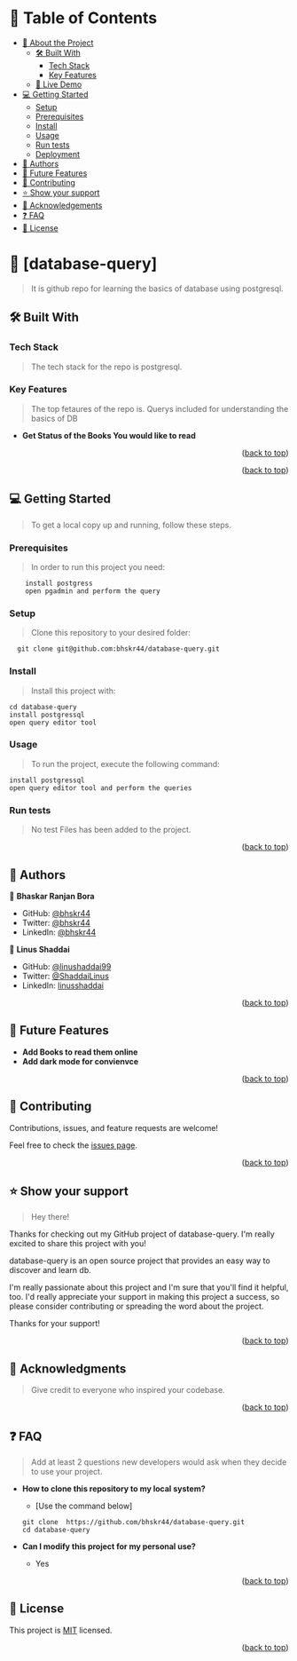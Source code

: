 <a name="readme-top"></a>

<!-- TABLE OF CONTENTS -->

# 📗 Table of Contents

- [📖 About the Project](#about-project)
  - [🛠 Built With](#built-with)
    - [Tech Stack](#tech-stack)
    - [Key Features](#key-features)
  - [🚀 Live Demo](#live-demo)
- [💻 Getting Started](#getting-started)
  - [Setup](#setup)
  - [Prerequisites](#prerequisites)
  - [Install](#install)
  - [Usage](#usage)
  - [Run tests](#run-tests)
  - [Deployment](#triangular_flag_on_post-deployment)
- [👥 Authors](#authors)
- [🔭 Future Features](#future-features)
- [🤝 Contributing](#contributing)
- [⭐️ Show your support](#support)
- [🙏 Acknowledgements](#acknowledgements)
- [❓ FAQ](#faq)
- [📝 License](#license)

<!-- PROJECT DESCRIPTION -->

# 📖 [database-query] <a name="about-project"></a>

> It is github repo for learning the basics of database using postgresql.

## 🛠 Built With <a name="built-with"></a>

### Tech Stack <a name="tech-stack"></a>

> The tech stack for the repo is postgresql.

<!-- Features -->

### Key Features <a name="key-features"></a>

> The top fetaures of the repo is.
> Querys included for understanding the basics of DB

- **Get Status of the Books You would like to read**

<p align="right">(<a href="#readme-top">back to top</a>)</p>


<p align="right">(<a href="#readme-top">back to top</a>)</p>

<!-- GETTING STARTED -->

## 💻 Getting Started <a name="getting-started"></a>

> To get a local copy up and running, follow these steps.

### Prerequisites

> In order to run this project you need:

```
    install postgress
    open pgadmin and perform the query
```

### Setup

> Clone this repository to your desired folder:

```
  git clone git@github.com:bhskr44/database-query.git
```

### Install

> Install this project with:

```
cd database-query
install postgressql
open query editor tool
```

### Usage

> To run the project, execute the following command:

```
install postgressql
open query editor tool and perform the queries
```

### Run tests

> No test Files has been added to the project.

<!--
Example command:

```sh
  bin/rails test test/models/article_test.rb
```
--->

<p align="right">(<a href="#readme-top">back to top</a>)</p>

<!-- AUTHORS -->

## 👥 Authors <a name="authors"></a>

<!-- > Mention all of the collaborators of this project. -->

👤 **Bhaskar Ranjan Bora**

- GitHub: [@bhskr44](https://github.com/bhskr44)
- Twitter: [@bhskr44](https://twitter.com/bhskr44)
- LinkedIn: [@bhskr44](https://linkedin.com/in/bhskr44)

👤 **Linus Shaddai**

- GitHub: [@linushaddai99](https://github.com/@linushaddai99)
- Twitter: [@ShaddaiLinus](https://twitter.com/@ShaddaiLinus)
- LinkedIn: [linusshaddai](https://www.linkedin.com/in/linusshaddai/)
<p align="right">(<a href="#readme-top">back to top</a>)</p>

<!-- FUTURE FEATURES -->

## 🔭 Future Features <a name="future-features"></a>

>

- **Add Books to read them online**
- **Add dark mode for convienvce**

<p align="right">(<a href="#readme-top">back to top</a>)</p>

<!-- CONTRIBUTING -->

## 🤝 Contributing <a name="contributing"></a>

Contributions, issues, and feature requests are welcome!

Feel free to check the [issues page](../../issues/).

<p align="right">(<a href="#readme-top">back to top</a>)</p>

<!-- SUPPORT -->

## ⭐️ Show your support <a name="support"></a>

> Hey there!

Thanks for checking out my GitHub project of database-query. I'm really excited to share this project with you!

database-query is an open source project that provides an easy way to discover and learn db.

I'm really passionate about this project and I'm sure that you'll find it helpful, too. I'd really appreciate your support in making this project a success, so please consider contributing or spreading the word about the project.

Thanks for your support!

<p align="right">(<a href="#readme-top">back to top</a>)</p>

<!-- ACKNOWLEDGEMENTS -->

## 🙏 Acknowledgments <a name="acknowledgements"></a>

> Give credit to everyone who inspired your codebase.

<p align="right">(<a href="#readme-top">back to top</a>)</p>

<!-- FAQ (optional) -->

## ❓ FAQ <a name="faq"></a>

> Add at least 2 questions new developers would ask when they decide to use your project.

- **How to clone this repository to my local system?**

  - [Use the command below]

  ```
  git clone  https://github.com/bhskr44/database-query.git
  cd database-query
  ```

- **Can I modify this project for my personal use?**

  - Yes

<p align="right">(<a href="#readme-top">back to top</a>)</p>

<!-- LICENSE -->

## 📝 License <a name="license"></a>

This project is [MIT](./LICENSE) licensed.

<p align="right">(<a href="#readme-top">back to top</a>)</p>
